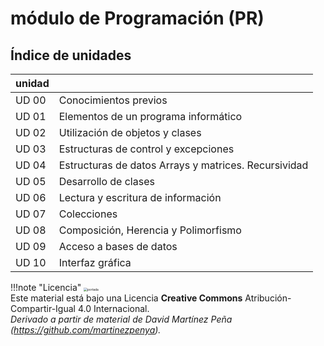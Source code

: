 # módulo de Programación (PR)



## Índice de unidades

| unidad |                                                      |
| ------ | ---------------------------------------------------- |
| UD 00  | Conocimientos previos                                |
| UD 01  | Elementos de un programa informático                 |
| UD 02  | Utilización de objetos y clases                      |
| UD 03  | Estructuras de control y excepciones                 |
| UD 04  | Estructuras de datos Arrays y matrices. Recursividad |
| UD 05  | Desarrollo de clases                                 |
| UD 06  | Lectura y escritura de información                   |
| UD 07  | Colecciones                                          |
| UD 08  | Composición, Herencia y Polimorfismo                 |
| UD 09  | Acceso a bases de datos                              |
| UD 10  | Interfaz gráfica                                     |



!!!note "Licencia"
	<img src="../img/cc.png" alt="portada" style="zoom:35%;"  style="float: left;" /><br />
	Este material está bajo una Licencia **Creative Commons** Atribución-Compartir-Igual 4.0 Internacional.<br />
	*Derivado a partir de material de David Martínez Peña (https://github.com/martinezpenya).*

